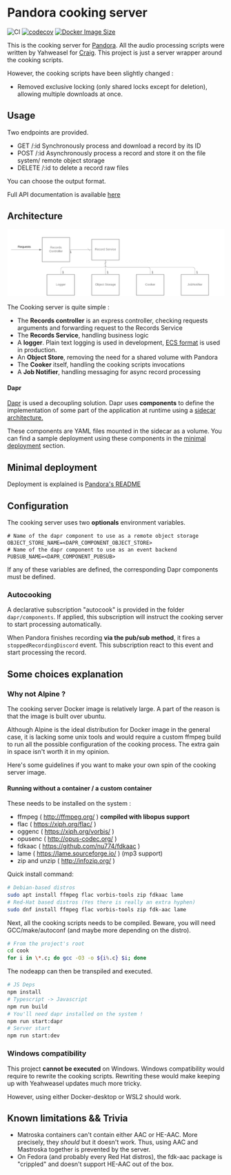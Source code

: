 # Pandora cooking server

![CI](https://github.com/SoTrxII/Pandora-cooking-server/actions/workflows/publish-coverage.yml/badge.svg)
[![codecov](https://codecov.io/gh/SoTrxII/Pandora-cooking-server/branch/master/graph/badge.svg?token=YI8X1HA6I7)](https://codecov.io/gh/SoTrxII/pandora-cooking-server)
[![Docker Image Size](https://badgen.net/docker/size/sotrx/pandora-cooking-server/2.1.0?icon=docker&label=cooking-server)](https://hub.docker.com/r/sotrx/pandora-cooking-server/)

This is the cooking server for [Pandora](https://github.com/SoTrxII/Pandora).
All the audio processing scripts were written by Yahweasel for [Craig](https://github.com/Yahweasel/craig).
This project is just a server wrapper around the cooking scripts.

However, the cooking scripts have been slightly changed :

- Removed exclusive locking (only shared locks except for deletion), allowing multiple downloads at once.

## Usage

Two endpoints are provided.

- GET /:id Synchronously process and download a record by its ID
- POST /:id Asynchronously process a record and store it on the file system/ remote object storage
- DELETE /:id to delete a record raw files

You can choose the output format.

Full API documentation is available [here](https://sotrxii.github.io/Pandora-cooking-server/)

## Architecture

![Architecture](./resources/images/architecture.png)

The Cooking server is quite simple :

- The **Records controller** is an express controller, checking requests arguments and forwarding request to the Records Service
- The **Records Service**, handling business logic
- A **logger**. Plain text logging is used in development, [ECS format](https://www.elastic.co/guide/en/ecs/current/index.html) is used in production.
- An **Object Store**, removing the need for a shared volume with Pandora
- The **Cooker** itself, handling the cooking scripts invocations
- A **Job Notifier**, handling messaging for async record processing
#### Dapr

[Dapr](https://github.com/dapr/dapr) is used a decoupling solution. Dapr uses **components** to define the implementation
of some part of the application at runtime using a [sidecar architecture.](https://medium.com/nerd-for-tech/microservice-design-pattern-sidecar-sidekick-pattern-dbcea9bed783)

These components are YAML files mounted in the sidecar as a volume. You can find a sample deployment
using these components in the [minimal deployment](#minimal-deployment) section.

## Minimal deployment

Deployment is explained is [Pandora's README](https://github.com/SoTrxII/Pandora#minimal-deployment)

## Configuration

The cooking server uses two **optionals** environment variables.

```dotenv
# Name of the dapr component to use as a remote object storage
OBJECT_STORE_NAME=<DAPR_COMPONENT_OBJECT_STORE>
# Name of the dapr component to use as an event backend
PUBSUB_NAME=<DAPR_COMPONENT_PUBSUB>
```

If any of these variables are defined, the corresponding Dapr components must be defined.

### Autocooking

A declarative subscription "autocook" is provided in the folder `dapr/components`.
If applied, this subscription will instruct the cooking server to start processing automatically.

When Pandora finishes recording **via the pub/sub method**, it fires a `stoppedRecordingDiscord` event.
This subscription react to this event and start processing the record.

## Some choices explanation

### Why not Alpine ?

The cooking server Docker image is relatively large. A part of the reason is that the image is built over ubuntu.

Although Alpine is the ideal distribution for Docker image in the general case, it is
lacking some unix tools and would require a custom ffmpeg build to run all the possible configuration of the
cooking process. The extra gain in space isn't worth it in my opinion.

Here's some guidelines if you want to make your own spin of the cooking server image.

#### Running without a container / a custom container

These needs to be installed on the system :

- ffmpeg ( http://ffmpeg.org/ ) **compiled with libopus support**
- flac ( https://xiph.org/flac/ )
- oggenc ( https://xiph.org/vorbis/ )
- opusenc ( http://opus-codec.org/ )
- fdkaac ( https://github.com/nu774/fdkaac )
- lame ( https://lame.sourceforge.io/ ) (mp3 support)
- zip and unzip ( http://infozip.org/ )

Quick install command:

```bash
# Debian-based distros
sudo apt install ffmpeg flac vorbis-tools zip fdkaac lame
# Red-Hat based distros (Yes there is really an extra hyphen)
sudo dnf install ffmpeg flac vorbis-tools zip fdk-aac lame
```

Next, all the cooking scripts needs to be compiled. Beware, you will need GCC/make/autoconf
(and maybe more depending on the distro).

```bash
# From the project's root
cd cook
for i in \*.c; do gcc -O3 -o ${i%.c} $i; done
```

The nodeapp can then be transpiled and executed.

```bash
# JS Deps
npm install
# Typescript -> Javascript
npm run build
# You'll need dapr installed on the system !
npm run start:dapr
# Server start
npm run start:dev
```

### Windows compatibility

This project **cannot be executed** on Windows. Windows compatibility would require to rewrite the cooking scripts.
Rewriting these would make keeping up with Yeahweasel updates much more tricky.

However, using either Docker-desktop or WSL2 should work.

## Known limitations && Trivia

- Matroska containers can't contain either AAC or HE-AAC. More precisely, they _should_ but it doesn't work.
  Thus, using AAC and Mastroska together is prevented by the server.
- On Fedora (and probably every Red Hat distros), the fdk-aac package is "crippled" and doesn't support HE-AAC
  out of the box.
